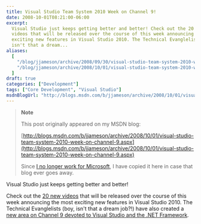 ```yaml
---
title: Visual Studio Team System 2010 Week on Channel 9!
date: 2008-10-01T08:21:00-06:00
excerpt:
  Visual Studio just keeps getting better and better! Check out the 20 new
  videos that will be released over the course of this week announcing the most
  exciting new features in Visual Studio 2010. The Technical Evanglelists (boy,
  isn't that a dream...
aliases:
  [
    "/blog/jjameson/archive/2008/09/30/visual-studio-team-system-2010-week-on-channel-9.aspx",
    "/blog/jjameson/archive/2008/10/01/visual-studio-team-system-2010-week-on-channel-9.aspx",
  ]
draft: true
categories: ["Development"]
tags: ["Core Development", "Visual Studio"]
msdnBlogUrl: "http://blogs.msdn.com/b/jjameson/archive/2008/10/01/visual-studio-team-system-2010-week-on-channel-9.aspx"
---
```


> **Note**
>
> This post originally appeared on my MSDN blog:
>
> [http://blogs.msdn.com/b/jjameson/archive/2008/10/01/visual-studio-team-system-2010-week-on-channel-9.aspx](http://blogs.msdn.com/b/jjameson/archive/2008/10/01/visual-studio-team-system-2010-week-on-channel-9.aspx)
>
> Since
> [I no longer work for Microsoft](/blog/jjameson/2011/09/02/last-day-with-microsoft),
> I have copied it here in case that blog ever goes away.

Visual Studio just keeps getting better and better!

Check out the
[20 new videos](http://channel9.msdn.com/posts/VisualStudio/Visual-Studio-Team-System-2010-Week-on-Channel-9/)
that will be released over the course of this week announcing the most exciting
new features in Visual Studio 2010. The Technical Evanglelists (boy, isn't that
a dream job?!) have also created a
[new area on Channel 9 devoted to Visual Studio and the .NET Framework](http://channel9.msdn.com/VisualStudio/).
